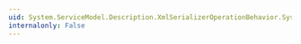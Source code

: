 ```yaml
---
uid: System.ServiceModel.Description.XmlSerializerOperationBehavior.System#ServiceModel#Description#IOperationBehavior#Validate(System.ServiceModel.Description.OperationDescription)
internalonly: False
---
```

